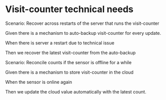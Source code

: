 # Visit-counter technical needs

Scenario: Recover across restarts of the server
that runs the visit-counter

  Given there is a mechanism to auto-backup visit-counter for every update.

  When there is server a restart due to technical issue

  Then we recover the latest visit-counter from the auto-backup

Scenario: Reconcile counts if the sensor is offline for a while

  Given there is a mechanism to store visit-counter in the cloud

  When the sensor is online again

  Then we update the cloud value automatically with the latest count.
